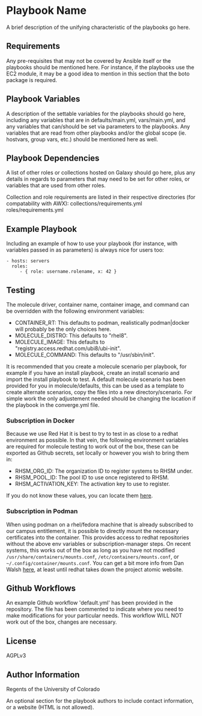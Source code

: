 Playbook Name
=========

A brief description of the unifying characteristic of the playbooks go here.

Requirements
------------

Any pre-requisites that may not be covered by Ansible itself or the playbooks should be mentioned here. For instance, if the playbooks use the EC2 module, it may be a good idea to mention in this section that the boto package is required.

Playbook Variables
--------------

A description of the settable variables for the playbooks should go here, including any variables that are in defaults/main.yml, vars/main.yml, and any variables that can/should be set via parameters to the playbooks. Any variables that are read from other playbooks and/or the global scope (ie. hostvars, group vars, etc.) should be mentioned here as well.

Playbook Dependencies
------------

A list of other roles or collections hosted on Galaxy should go here, plus any details in regards to parameters that may need to be set for other roles, or variables that are used from other roles.

Collection and role requirements are listed in their respective directories (for compatability with AWX):
collections/requirements.yml
roles/requirements.yml

Example Playbook
----------------

Including an example of how to use your playbook (for instance, with variables passed in as parameters) is always nice for users too:

    - hosts: servers
      roles:
         - { role: username.rolename, x: 42 }


Testing
-------

The molecule driver, container name, container image, and command can be overridden with the following environment variables:

  - CONTAINER_RT: This defaults to podman, realistically podman|docker will probably be the only choices here.
  - MOLECULE_DISTRO: This defaults to "rhel8".
  - MOLECULE_IMAGE: This defaults to "registry.access.redhat.com/ubi8/ubi-init".
  - MOLECULE_COMMAND: This defaults to "/usr/sbin/init".

It is recommended that you create a molecule scenario per playbook, for example if you have an install playbook, create an install scenario and import the install playbook to test. A default molecule scenario has been provided for you in molecule/defaults, this can be used as a template to create alternate scenarios, copy the files into a new directory/scenario. For simple work the only adjustement needed should be changing the location if the playbook in the converge.yml file.

### Subscription in Docker

Because we use Red Hat it is best to try to test in as close to a redhat environment as possible. In that vein, the following environment variables are required for molecule testing to work out of the box, these can be exported as Github secrets, set locally or however you wish to bring them in:

 - RHSM_ORG_ID: The organization ID to register systems to RHSM under.
 - RHSM_POOL_ID: The pool ID to use once registered to RHSM.
 - RHSM_ACTIVATION_KEY: The activation key to use to register.

If you do not know these values, you can locate them [here](https://oit.colorado.edu/services/consulting-professional-services/systems-engineering/help/software/redhat-linux-license).

### Subscription in Podman

When using podman on a rhel/fedora machine that is already subscribed to our
campus entitlement, it is possible to directly mount the necessary certificates
into the container. This provides access to redhat repositories without the
above env variables or subscription-manager steps. On recent systems, this
works out of the box as long as you have not modified
`/usr/share/containers/mounts.conf`, `/etc/containers/mounts.conf`, or
`~/.config/container/mounts.conf`. You can get a bit more info from Dan Walsh
[here](https://www.projectatomic.io/blog/2018/06/sneak-secrets-into-containers/),
at least until redhat takes down the project atomic website.


Github Workflows
----------------

An example Github workflow 'default.yml' has been provided in the repository. The file has been commented to indicate where you need to make modifications for your particular needs. This workflow WILL NOT work out of the box, changes are necessary.

License
-------

AGPLv3

Author Information
------------------

Regents of the University of Colorado

An optional section for the playbook authors to include contact information, or a website (HTML is not allowed).
